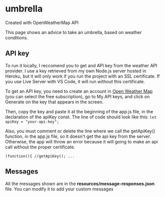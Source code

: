 # umbrella
Created with OpenWeatherMap API

This page shows an advice to take an umbrella, based on weather conditions.

## API key
To run it locally, I reccomend you to get and API key from the weather API provider. I use a key retrieved from my own Node.js server hosted in Heroku, but it will only work if you run the project with an SSL certificate. If you use Live Server with VS Code, it will run without this certificate.

To get an API key, you need to create an account in [Open Weather Map](https://openweathermap.org/) (you can select the free subscription), go to My API keys, and click on Generate on the key that appears in the screen.

Then, copy the key and paste it at the beginning of the app.js file, in the declaration of the apiKey const. The line of code should look like this:
`let apiKey = "your-api-key";`

Also, you must comment or delete the line where we call the getApiKey() function, in the app.js file, so it doesn't get the api key from the server. Otherwise, the app will throw an error because it will going to make an api call without the proper certificate.

`(function(){
    //getApiKey();
    ...
`

## Messages
All the messages shown are in the **resources/message-responses.json** file. You can modify it to add your custom messages
